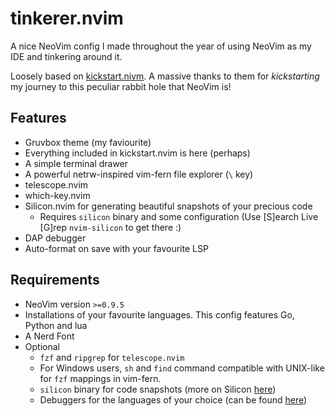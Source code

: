 # tinkerer.nvim

A nice NeoVim config I made throughout the year of using NeoVim as my IDE and tinkering around it.

Loosely based on [kickstart.nivm](https://github.com/nvim-lua/kickstart.nvim). A massive thanks to them for *kickstarting* my journey to this peculiar rabbit hole that NeoVim is!

## Features

* Gruvbox theme (my faviourite)
* Everything included in kickstart.nvim is here (perhaps)
* A simple terminal drawer
* A powerful netrw-inspired vim-fern file explorer (`\` key)
* telescope.nvim
* which-key.nvim
* Silicon.nvim for generating beautiful snapshots of your precious code 
    * Requires `silicon` binary and some configuration (Use \[S\]earch Live \[G\]rep `nvim-silicon` to get there :)
* DAP debugger
* Auto-format on save with your favourite LSP

## Requirements

* NeoVim version `>=0.9.5`
* Installations of your favourite languages. This config features Go, Python and lua
* A Nerd Font
* Optional
    * `fzf` and `ripgrep` for `telescope.nvim`
    * For Windows users, `sh` and `find` command compatible with UNIX-like for `fzf` mappings in vim-fern.
    * `silicon` binary for code snapshots (more on Silicon [here](https://github.com/krivahtoo/silicon.nvim))
    * Debuggers for the languages of your choice (can be found [here](https://github.com/mfussenegger/nvim-dap/wiki/Debug-Adapter-installation))


